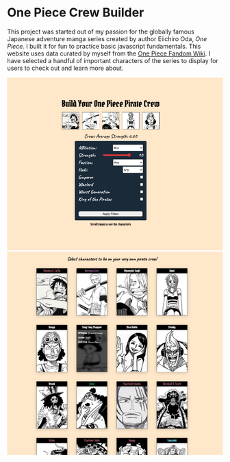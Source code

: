 # One Piece Crew Builder

This project was started out of my passion for the globally famous Japanese adventure manga series created by author Eiichiro Oda, *One Piece*. I built it for fun to practice basic javascript fundamentals. This website uses data curated by myself from the [One Piece Fandom Wiki](https://onepiece.fandom.com/wiki/One_Piece_Wiki). I have selected a handful of important characters of the series to display for users to check out and learn more about. 

![](./images/crew-builder.png)
![](./images/Catalog.png)